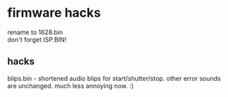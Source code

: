 # firmware hacks
rename to 1628.bin\
don't forget ISP.BIN!

## hacks
blips.bin - shortened audio blips for start/shutter/stop. other error sounds are unchanged. much less annoying now. :)
